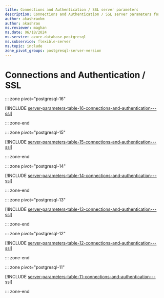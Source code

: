 ```yaml
---
title: Connections and Authentication / SSL server parameters
description: Connections and Authentication / SSL server parameters for Azure Database for PostgreSQL - Flexible Server.
author: akashraokm
author: akashrao
ms.reviewer: maghan
ms.date: 06/18/2024
ms.service: azure-database-postgresql
ms.subservice: flexible-server
ms.topic: include
zone_pivot_groups: postgresql-server-version
---
```

# Connections and Authentication / SSL


::: zone pivot="postgresql-16"

[!INCLUDE [server-parameters-table-16-connections-and-authentication---ssl](./includes/server-parameters-table-16-connections-and-authentication---ssl.md)]

::: zone-end


::: zone pivot="postgresql-15"

[!INCLUDE [server-parameters-table-15-connections-and-authentication---ssl](./includes/server-parameters-table-15-connections-and-authentication---ssl.md)]

::: zone-end


::: zone pivot="postgresql-14"

[!INCLUDE [server-parameters-table-14-connections-and-authentication---ssl](./includes/server-parameters-table-14-connections-and-authentication---ssl.md)]

::: zone-end


::: zone pivot="postgresql-13"

[!INCLUDE [server-parameters-table-13-connections-and-authentication---ssl](./includes/server-parameters-table-13-connections-and-authentication---ssl.md)]

::: zone-end


::: zone pivot="postgresql-12"

[!INCLUDE [server-parameters-table-12-connections-and-authentication---ssl](./includes/server-parameters-table-12-connections-and-authentication---ssl.md)]

::: zone-end


::: zone pivot="postgresql-11"

[!INCLUDE [server-parameters-table-11-connections-and-authentication---ssl](./includes/server-parameters-table-11-connections-and-authentication---ssl.md)]

::: zone-end



